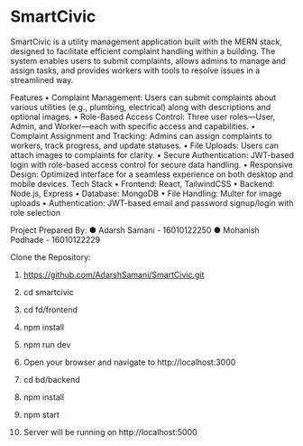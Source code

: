 # SmartCivic
SmartCivic is a utility management application built with the MERN stack, designed to facilitate efficient complaint handling within a building. The system enables users to submit complaints, allows admins to manage and assign tasks, and provides workers with tools to resolve issues in a streamlined way.

Features
•	Complaint Management: Users can submit complaints about various utilities (e.g., plumbing, electrical) along with descriptions and optional images.
•	Role-Based Access Control: Three user roles—User, Admin, and Worker—each with specific access and capabilities.
•	Complaint Assignment and Tracking: Admins can assign complaints to workers, track progress, and update statuses.
•	File Uploads: Users can attach images to complaints for clarity.
•	Secure Authentication: JWT-based login with role-based access control for secure data handling.
•	Responsive Design: Optimized interface for a seamless experience on both desktop and mobile devices.
Tech Stack
•	Frontend: React, TailwindCSS
•	Backend: Node.js, Express
•	Database: MongoDB
•	File Handling: Multer for image uploads
•	Authentication: JWT-based email and password signup/login with role selection

Project Prepared By:
●	Adarsh Samani - 16010122250
●	Mohanish Podhade - 16010122229

Clone the Repository:
1.	https://github.com/AdarshSamani/SmartCivic.git
2.	cd smartcivic

3.	cd fd/frontend
4.	npm install
5.	npm run dev
6.	Open your browser and navigate to http://localhost:3000

7.	cd bd/backend
8.	npm install
9.	npm start
10.	Server will be running on http://localhost:5000
